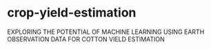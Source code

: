 # crop-yield-estimation
EXPLORING THE POTENTIAL OF MACHINE LEARNING USING EARTH OBSERVATION DATA FOR COTTON VIELD ESTIMATION
